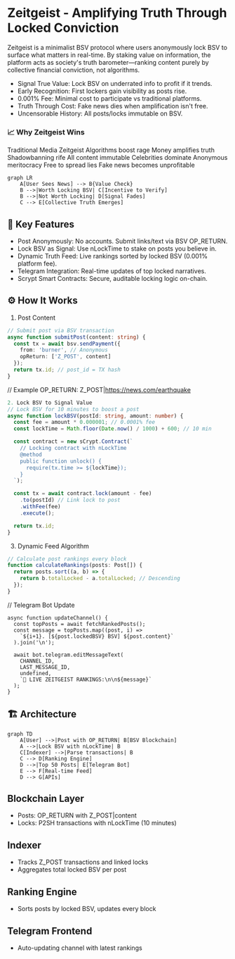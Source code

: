 # Zeitgeist - Amplifying Truth Through Locked Conviction

Zeitgeist is a minimalist BSV protocol where users anonymously lock BSV to surface what matters in real-time. By staking value on information, the platform acts as society's truth barometer—ranking content purely by collective financial conviction, not algorithms.

- Signal True Value: Lock BSV on underrated info to profit if it trends.
- Early Recognition: First lockers gain visibility as posts rise.
- 0.001% Fee: Minimal cost to participate vs traditional platforms.
- Truth Through Cost: Fake news dies when amplification isn't free.
- Uncensorable History: All posts/locks immutable on BSV.

### 📈 Why Zeitgeist Wins
Traditional Media	Zeitgeist
Algorithms boost rage	Money amplifies truth
Shadowbanning rife	All content immutable
Celebrities dominate	Anonymous meritocracy
Free to spread lies	Fake news becomes unprofitable

```mermaid
graph LR
    A[User Sees News] --> B{Value Check}
    B -->|Worth Locking BSV| C[Incentive to Verify]
    B -->|Not Worth Locking| D[Signal Fades]
    C --> E[Collective Truth Emerges]
```

## 🚀 Key Features
- Post Anonymously: No accounts. Submit links/text via BSV OP_RETURN.
- Lock BSV as Signal: Use nLockTime to stake on posts you believe in.
- Dynamic Truth Feed: Live rankings sorted by locked BSV (0.001% platform fee).
- Telegram Integration: Real-time updates of top locked narratives.
- Scrypt Smart Contracts: Secure, auditable locking logic on-chain.

## ⚙️ How It Works
1. Post Content
```typescript
// Submit post via BSV transaction
async function submitPost(content: string) {
  const tx = await bsv.sendPayment({
    from: 'burner', // Anonymous
    opReturn: ['Z_POST', content]
  });
  return tx.id; // post_id = TX hash
}
```

// Example OP_RETURN: Z_POST|https://news.com/earthquake
```typescript
2. Lock BSV to Signal Value
// Lock BSV for 10 minutes to boost a post
async function lockBSV(postId: string, amount: number) {
  const fee = amount * 0.000001; // 0.0001% fee
  const lockTime = Math.floor(Date.now() / 1000) + 600; // 10 min

  const contract = new sCrypt.Contract(`
    // Locking contract with nLockTime
    @method
    public function unlock() {
      require(tx.time >= ${lockTime});
    }
  `);

  const tx = await contract.lock(amount - fee)
    .to(postId) // Link lock to post
    .withFee(fee)
    .execute();

  return tx.id;
}
```
3. Dynamic Feed Algorithm
```typescript
// Calculate post rankings every block 
function calculateRankings(posts: Post[]) {
  return posts.sort((a, b) => {
    return b.totalLocked - a.totalLocked; // Descending
  });
}
```
// Telegram Bot Update
```
async function updateChannel() {
  const topPosts = await fetchRankedPosts();
  const message = topPosts.map((post, i) => 
    `${i+1}. [${post.lockedBSV} BSV] ${post.content}`
  ).join('\n');

  await bot.telegram.editMessageText(
    CHANNEL_ID, 
    LAST_MESSAGE_ID,
    undefined, 
    `🔴 LIVE ZEITGEIST RANKINGS:\n\n${message}`
  );
}
```

## 🏗 Architecture
```mermaid
graph TD
    A[User] -->|Post with OP_RETURN| B[BSV Blockchain]
    A -->|Lock BSV with nLockTime| B
    C[Indexer] -->|Parse transactions| B
    C --> D[Ranking Engine]
    D -->|Top 50 Posts| E[Telegram Bot]
    E --> F[Real-time Feed]
    D --> G[APIs]
```

## Blockchain Layer
- Posts: OP_RETURN with Z_POST|content
- Locks: P2SH transactions with nLockTime (10 minutes)

## Indexer
- Tracks Z_POST transactions and linked locks
- Aggregates total locked BSV per post

## Ranking Engine
- Sorts posts by locked BSV, updates every block

## Telegram Frontend
- Auto-updating channel with latest rankings
